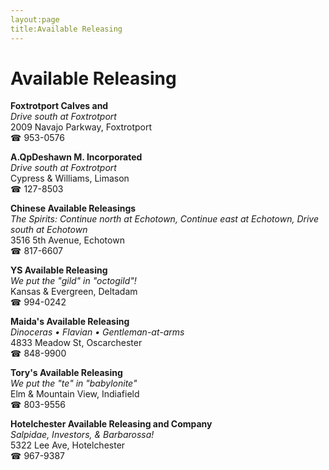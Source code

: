 ```yaml
---
layout:page
title:Available Releasing
---
```

# Available Releasing

**Foxtrotport Calves and**  
_Drive south at Foxtrotport_  
2009 Navajo Parkway, Foxtrotport  
☎ 953-0576



**A.QpDeshawn M. Incorporated**  
_Drive south at Foxtrotport_  
Cypress & Williams, Limason  
☎ 127-8503



**Chinese Available Releasings**  
_The Spirits: Continue north at Echotown, Continue east at Echotown, Drive south at Echotown_  
3516 5th Avenue, Echotown  
☎ 817-6607



**YS Available Releasing**  
_We put the "gild" in "octogild"!_  
Kansas & Evergreen, Deltadam  
☎ 994-0242



**Maida's Available Releasing**  
_Dinoceras • Flavian • Gentleman-at-arms_  
4833 Meadow St, Oscarchester  
☎ 848-9900



**Tory's Available Releasing**  
_We put the "te" in "babylonite"_  
Elm & Mountain View, Indiafield  
☎ 803-9556



**Hotelchester Available Releasing and Company**  
_Salpidae, Investors, & Barbarossa!_  
5322 Lee Ave, Hotelchester  
☎ 967-9387




